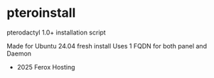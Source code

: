 # pteroinstall
pterodactyl 1.0+ installation script

Made for Ubuntu 24.04 fresh install
Uses 1 FQDN for both panel and Daemon

- 2025 Ferox Hosting

